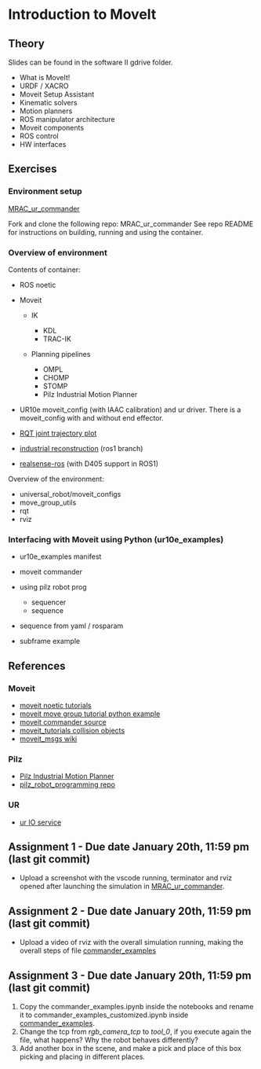 # Introduction to MoveIt

## Theory

Slides can be found in the software II gdrive folder.

- What is MoveIt!
- URDF / XACRO
- Moveit Setup Assistant
- Kinematic solvers
- Motion planners
- ROS manipulator architecture
- Moveit components
- ROS control
- HW interfaces

## Exercises

### Environment setup

[MRAC_ur_commander](https://github.com/roboticswithjulia/MRAC_ur_commander)

Fork and clone the following repo: MRAC_ur_commander
See repo README for instructions on building, running and using the container.

### Overview of environment

Contents of container:

- ROS noetic
- Moveit

  - IK
    - KDL
    - TRAC-IK

  - Planning pipelines
    - OMPL
    - CHOMP
    - STOMP
    - Pilz Industrial Motion Planner

- UR10e moveit_config (with IAAC calibration) and ur driver. There is a moveit_config with and without end effector.
- [RQT joint trajectory plot](https://github.com/tork-a/rqt_joint_trajectory_plot)
- [industrial reconstruction](https://github.com/gavanderhoorn/industrial_reconstruction) (ros1 branch)
- [realsense-ros](https://github.com/rjwb1/realsense-ros) (with D405 support in ROS1)

Overview of the environment:

- universal_robot/moveit_configs
- move_group_utils
- rqt
- rviz


### Interfacing with Moveit using Python (ur10e_examples)

- ur10e_examples manifest

- moveit commander
- using pilz robot prog
  - sequencer
  - sequence
- sequence from yaml / rosparam
- subframe example

## References

### Moveit

- [moveit noetic tutorials](https://ros-planning.github.io/moveit_tutorials/doc/move_group_python_interface/move_group_python_interface_tutorial.html)
- [moveit move group tutorial python example](https://github.com/ros-planning/moveit_tutorials/blob/master/doc/move_group_python_interface/scripts/move_group_python_interface_tutorial.py)
- [moveit commander source](https://github.com/ros-planning/moveit/tree/master/moveit_commander/src/moveit_commander)
- [moveit_tutorials collision objects](https://github.com/ros-planning/moveit_tutorials/blob/master/doc/collision_environments/scripts/collision_scene_example.py)
- [moveit_msgs wiki](http://wiki.ros.org/moveit_msgs)

### Pilz

- [Pilz Industrial Motion Planner](https://ros-planning.github.io/moveit_tutorials/doc/pilz_industrial_motion_planner/pilz_industrial_motion_planner.html)
- [pilz_robot_programming repo](https://github.com/PilzDE/pilz_industrial_motion/tree/melodic-devel/pilz_robot_programming)

### UR

- [ur IO service](https://github.com/ros-industrial/ur_msgs/blob/melodic-devel/srv/SetIO.srv)



## Assignment 1 - Due date January 20th, 11:59 pm (last git commit)

- Upload a screenshot with the vscode running, terminator and rviz opened after launching the simulation in [MRAC_ur_commander](https://github.com/roboticswithjulia/MRAC_ur_commander?tab=readme-ov-file#launch-the-simulation).


## Assignment 2 - Due date January 20th, 11:59 pm (last git commit)

- Upload a video of rviz with the overall simulation running, making the overall steps of file [commander_examples](https://github.com/roboticswithjulia/MRAC_ur_commander/blob/main/commander/notebooks/commander_examples.ipynb)

## Assignment 3 - Due date January 20th, 11:59 pm (last git commit)

1. Copy the commander_examples.ipynb inside the notebooks and rename it to commander_examples_customized.ipynb inside [commander_examples](https://github.com/roboticswithjulia/MRAC_ur_commander/blob/main/commander/notebooks).
2.  Change the tcp from *rgb_camera_tcp* to *tool_0*, if you execute again the file, what happens? Why the robot behaves differently?
3.  Add another box in the scene, and make a pick and place of this box picking and placing in different places.
